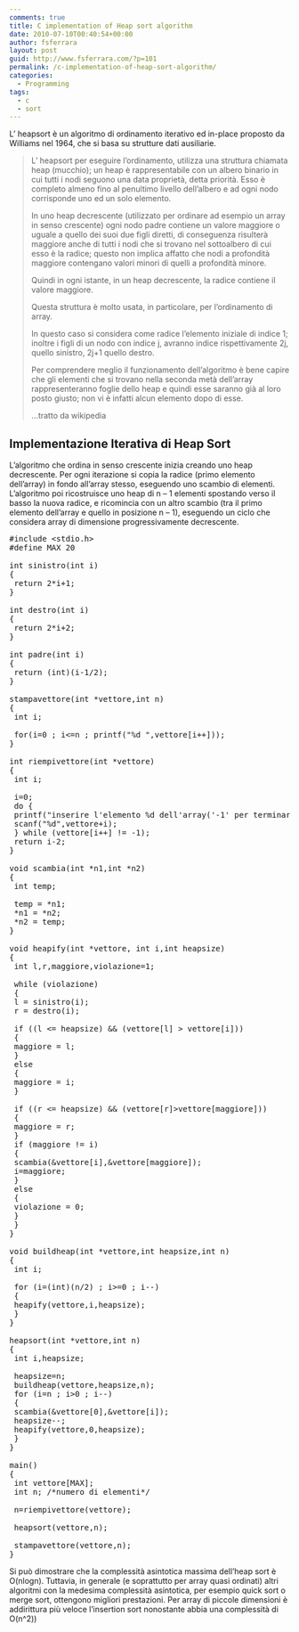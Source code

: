 ```yaml
---
comments: true
title: C implementation of Heap sort algorithm
date: 2010-07-10T00:40:54+00:00
author: fsferrara
layout: post
guid: http://www.fsferrara.com/?p=101
permalink: /c-implementation-of-heap-sort-algorithm/
categories:
  - Programming
tags:
  - c
  - sort
---
```

L&#8217; heapsort è un algoritmo di ordinamento iterativo ed in-place proposto da Williams nel 1964, che si basa su strutture dati ausiliarie.

> L&#8217; heapsort per eseguire l&#8217;ordinamento, utilizza una struttura chiamata heap (mucchio); un heap è rappresentabile con un albero binario in cui tutti i nodi seguono una data proprietà, detta priorità. Esso è completo almeno fino al penultimo livello dell&#8217;albero e ad ogni nodo corrisponde uno ed un solo elemento.
>
> In uno heap decrescente (utilizzato per ordinare ad esempio un array in senso crescente) ogni nodo padre contiene un valore maggiore o uguale a quello dei suoi due figli diretti, di conseguenza risulterà maggiore anche di tutti i nodi che si trovano nel sottoalbero di cui esso è la radice; questo non implica affatto che nodi a profondità maggiore contengano valori minori di quelli a profondità minore.
>
> Quindi in ogni istante, in un heap decrescente, la radice contiene il valore maggiore.
>
> Questa struttura è molto usata, in particolare, per l&#8217;ordinamento di array.
>
> In questo caso si considera come radice l&#8217;elemento iniziale di indice 1; inoltre i figli di un nodo con indice j, avranno indice rispettivamente 2j, quello sinistro, 2j+1 quello destro.
>
> <!--more-->Per comprendere meglio il funzionamento dell&#8217;algoritmo è bene capire che gli elementi che si trovano nella seconda metà dell&#8217;array rappresenteranno foglie dello heap e quindi esse saranno già al loro posto giusto; non vi è infatti alcun elemento dopo di esse.
>
> &#8230;tratto da wikipedia

## Implementazione Iterativa di Heap Sort

L&#8217;algoritmo che ordina in senso crescente inizia creando uno heap decrescente. Per ogni iterazione si copia la radice (primo elemento dell&#8217;array) in fondo all&#8217;array stesso, eseguendo uno scambio di elementi. L&#8217;algoritmo poi ricostruisce uno heap di n &#8211; 1 elementi spostando verso il basso la nuova radice, e ricomincia con un altro scambio (tra il primo elemento dell&#8217;array e quello in posizione n &#8211; 1), eseguendo un ciclo che considera array di dimensione progressivamente decrescente.

<pre lang="c">#include &lt;stdio.h&gt;
#define MAX 20

int sinistro(int i)
{
 return 2*i+1;
}

int destro(int i)
{
 return 2*i+2;
}

int padre(int i)
{
 return (int)(i-1/2);
}

stampavettore(int *vettore,int n)
{
 int i;

 for(i=0 ; i&lt;=n ; printf("%d ",vettore[i++]));
}

int riempivettore(int *vettore)
{
 int i;

 i=0;
 do {
 printf("inserire l'elemento %d dell'array('-1' per terminare): ",i+1);
 scanf("%d",vettore+i);
 } while (vettore[i++] != -1);
 return i-2;
}

void scambia(int *n1,int *n2)
{
 int temp;

 temp = *n1;
 *n1 = *n2;
 *n2 = temp;
}

void heapify(int *vettore, int i,int heapsize)
{
 int l,r,maggiore,violazione=1;

 while (violazione)
 {
 l = sinistro(i);
 r = destro(i);

 if ((l &lt;= heapsize) && (vettore[l] &gt; vettore[i]))
 {
 maggiore = l;
 }
 else
 {
 maggiore = i;
 }

 if ((r &lt;= heapsize) && (vettore[r]&gt;vettore[maggiore]))
 {
 maggiore = r;
 }
 if (maggiore != i)
 {
 scambia(&vettore[i],&vettore[maggiore]);
 i=maggiore;
 }
 else
 {
 violazione = 0;
 }
 }
}

void buildheap(int *vettore,int heapsize,int n)
{
 int i;

 for (i=(int)(n/2) ; i&gt;=0 ; i--)
 {
 heapify(vettore,i,heapsize);
 }
}

heapsort(int *vettore,int n)
{
 int i,heapsize;

 heapsize=n;
 buildheap(vettore,heapsize,n);
 for (i=n ; i&gt;0 ; i--)
 {
 scambia(&vettore[0],&vettore[i]);
 heapsize--;
 heapify(vettore,0,heapsize);
 }
}

main()
{
 int vettore[MAX];
 int n; /*numero di elementi*/

 n=riempivettore(vettore);

 heapsort(vettore,n);

 stampavettore(vettore,n);
}</pre>

Si può dimostrare che la complessità asintotica massima dell&#8217;heap sort è O(nlogn). Tuttavia, in generale (e soprattutto per array quasi ordinati) altri algoritmi con la medesima complessità asintotica, per esempio quick sort o merge sort, ottengono migliori prestazioni. Per array di piccole dimensioni è addirittura più veloce l&#8217;insertion sort nonostante abbia una complessità di O(n^2))
